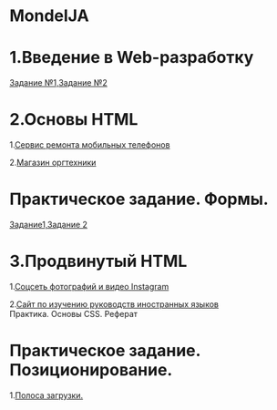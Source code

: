 # MondelJA
1.Введение в Web-разработку
===========================  

[Задание №1,Задание №2](https://github.com/AdukarIT/MondelJA/tree/master/%D0%94%D0%BE%D0%BC%D0%B0%D1%88%D0%BD%D0%B5%D0%B5%20%D0%B7%D0%B0%D0%B4%D0%B0%D0%BD%D0%B8%D0%B5%20%E2%84%96%201%20-%20%D0%92%D0%B2%D0%B5%D0%B4%D0%B5%D0%BD%D0%B8%D0%B5%20%D0%B2%20Web-%D1%80%D0%B0%D0%B7%D1%80%D0%B0%D0%B1%D0%BE%D1%82%D0%BA%D1%83)  

2.Основы  HTML
============  

1.[Сервис ремонта мобильных телефонов](https://github.com/AdukarIT/MondelJA/tree/master/%D0%94%D0%BE%D0%BC%D0%B0%D1%88%D0%BD%D0%B5%D0%B5%20%D0%B7%D0%B0%D0%B4%D0%B0%D0%BD%D0%B8%D0%B5%20%E2%84%96%202%20-%20%D0%9E%D1%81%D0%BD%D0%BE%D0%B2%D1%8B%20HTML/1.%D0%A1%D0%B5%D1%80%D0%B2%D0%B8%D1%81%20%D1%80%D0%B5%D0%BC%D0%BE%D0%BD%D1%82%D0%B0%20%D0%BC%D0%BE%D0%B1%D0%B8%D0%BB%D1%8C%D0%BD%D1%8B%D1%85%20%D1%82%D0%B5%D0%BB%D0%B5%D1%84%D0%BE%D0%BD%D0%BE%D0%B2)  

2.[Магазин оргтехники](https://github.com/AdukarIT/MondelJA/tree/master/%D0%94%D0%BE%D0%BC%D0%B0%D1%88%D0%BD%D0%B5%D0%B5%20%D0%B7%D0%B0%D0%B4%D0%B0%D0%BD%D0%B8%D0%B5%20%E2%84%96%202%20-%20%D0%9E%D1%81%D0%BD%D0%BE%D0%B2%D1%8B%20HTML/2.%D0%9C%D0%B0%D0%B3%D0%B0%D0%B7%D0%B8%D0%BD%20%D0%BE%D1%80%D0%B3%D1%82%D0%B5%D1%85%D0%BD%D0%B8%D0%BA%D0%B8)  

Практическое задание. Формы.
============================  

[Задание1,Задание 2](https://github.com/AdukarIT/MondelJA/tree/master/%D0%9F%D1%80%D0%B0%D0%BA%D1%82%D0%B8%D1%87%D0%B5%D1%81%D0%BA%D0%BE%D0%B5%20%D0%B7%D0%B0%D0%B4%D0%B0%D0%BD%D0%B8%D0%B5.%20%D0%A4%D0%BE%D1%80%D0%BC%D1%8B%20-%20%D1%82%D0%B5%D0%BC%D0%B0%20%E2%84%964)  

3.Продвинутый HTML
==================  

1.[Соцсеть фотографий и видео Instagram](https://github.com/AdukarIT/MondelJA/tree/master/%D0%94%D0%BE%D0%BC%D0%B0%D1%88%D0%BD%D0%B5%D0%B5%20%D0%B7%D0%B0%D0%B4%D0%B0%D0%BD%D0%B8%D0%B5%20%E2%84%96%203%20-%20%D0%9F%D1%80%D0%BE%D0%B4%D0%B2%D0%B8%D0%BD%D1%83%D1%82%D1%8B%D0%B9%20HTML/1.%D0%A1%D0%BE%D1%86%D1%81%D0%B5%D1%82%D1%8C%20%D1%84%D0%BE%D1%82%D0%BE%D0%B3%D1%80%D0%B0%D1%84%D0%B8%D0%B9%20%D0%B8%20%D0%B2%D0%B8%D0%B4%D0%B5%D0%BE)  

2.[Сайт по изучению руководств иностранных языков](https://github.com/AdukarIT/MondelJA/tree/master/%D0%94%D0%BE%D0%BC%D0%B0%D1%88%D0%BD%D0%B5%D0%B5%20%D0%B7%D0%B0%D0%B4%D0%B0%D0%BD%D0%B8%D0%B5%20%E2%84%96%203%20-%20%D0%9F%D1%80%D0%BE%D0%B4%D0%B2%D0%B8%D0%BD%D1%83%D1%82%D1%8B%D0%B9%20HTML/2.%D0%A1%D0%B0%D0%B9%D1%82%20%D0%BF%D0%BE%20%D0%B8%D0%B7%D1%83%D1%87%D0%B5%D0%BD%D0%B8%D1%8E%20%D1%80%D1%83%D0%BA%D0%BE%D0%B2%D0%BE%D0%B4%D1%81%D1%82%D0%B2%20%D0%B8%D0%BD%D0%BE%D1%81%D1%82%D1%80%D0%B0%D0%BD%D0%BD%D1%8B%D1%85%20%D1%8F%D0%B7%D1%8B%D0%BA%D0%BE%D0%B2)  
Практика. Основы СSS. Реферат

Практическое задание. Позиционирование. 
==============
1.[Полоса загрузки.](https://jsbin.com/buyucec/edit?html,css,output)   



